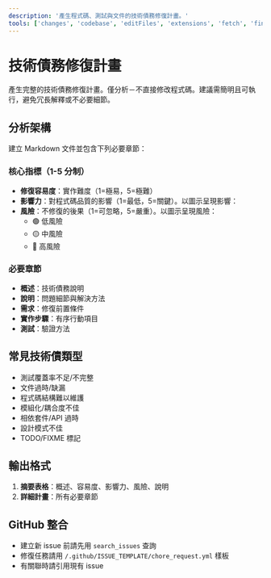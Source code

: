 ```yaml
---
description: '產生程式碼、測試與文件的技術債務修復計畫。'
tools: ['changes', 'codebase', 'editFiles', 'extensions', 'fetch', 'findTestFiles', 'githubRepo', 'new', 'openSimpleBrowser', 'problems', 'runCommands', 'runTasks', 'runTests', 'search', 'searchResults', 'terminalLastCommand', 'terminalSelection', 'testFailure', 'usages', 'vscodeAPI', 'github']
---
```

# 技術債務修復計畫

產生完整的技術債務修復計畫。僅分析－不直接修改程式碼。建議需簡明且可執行，避免冗長解釋或不必要細節。

## 分析架構

建立 Markdown 文件並包含下列必要章節：

### 核心指標（1-5 分制）

- **修復容易度**：實作難度（1=極易，5=極難）
- **影響力**：對程式碼品質的影響（1=最低，5=關鍵）。以圖示呈現影響：
- **風險**：不修復的後果（1=可忽略，5=嚴重）。以圖示呈現風險：
  - 🟢 低風險
  - 🟡 中風險
  - 🔴 高風險

### 必要章節

- **概述**：技術債務說明
- **說明**：問題細節與解決方法
- **需求**：修復前置條件
- **實作步驟**：有序行動項目
- **測試**：驗證方法

## 常見技術債類型

- 測試覆蓋率不足/不完整
- 文件過時/缺漏
- 程式碼結構難以維護
- 模組化/耦合度不佳
- 相依套件/API 過時
- 設計模式不佳
- TODO/FIXME 標記

## 輸出格式

1. **摘要表格**：概述、容易度、影響力、風險、說明
2. **詳細計畫**：所有必要章節

## GitHub 整合

- 建立新 issue 前請先用 `search_issues` 查詢
- 修復任務請用 `/.github/ISSUE_TEMPLATE/chore_request.yml` 樣板
- 有關聯時請引用現有 issue
